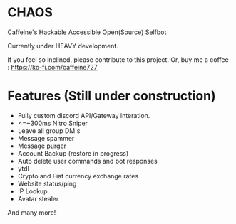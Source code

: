# CHAOS
Caffeine's Hackable Accessible Open(Source) Selfbot

Currently under HEAVY development.

If you feel so inclined, please contribute to this project. Or, buy me a coffee : https://ko-fi.com/caffeine727

# Features (Still under construction)
- Fully custom discord API/Gateway interation.
- <=~300ms Nitro Sniper
- Leave all group DM's
- Message spammer
- Message purger
- Account Backup (restore in progress)
- Auto delete user commands and bot responses
- ytdl
- Crypto and Fiat currency exchange rates
- Website status/ping
- IP Lookup
- Avatar stealer

And many more!

